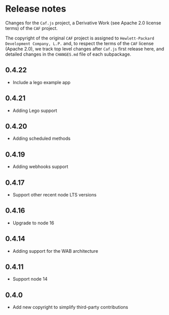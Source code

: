 # Release notes

Changes for the `Caf.js` project, a Derivative Work (see Apache 2.0 license terms) of the `CAF` project.

The  copyright of the original `CAF` project is assigned to `Hewlett-Packard Development Company, L.P.` and, to respect the terms of the `CAF` license (Apache 2.0), we track top level changes after `Caf.js` first release here, and detailed changes in the `CHANGES.md` file of each subpackage.

## 0.4.22
- Include a lego example app

## 0.4.21
- Adding Lego support

## 0.4.20
- Adding scheduled methods

## 0.4.19
- Adding webhooks support

## 0.4.17
- Support other recent node LTS versions

## 0.4.16
 - Upgrade to node 16

## 0.4.14
 - Adding support for the WAB architecture

## 0.4.11
 - Support node 14

## 0.4.0
 - Add new copyright to simplify third-party contributions
